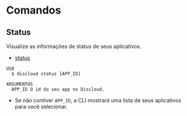 # Comandos

## Status

Visualize as informações de status de seus aplicativos.

- [status](#status)

```sh-session
USO
  $ discloud status [APP_ID]

ARGUMENTOS
  APP_ID O id do seu app no ​​Discloud.
```

- Se não contiver `APP_ID`, a CLI mostrará uma lista de seus aplicativos para você selecionar.

